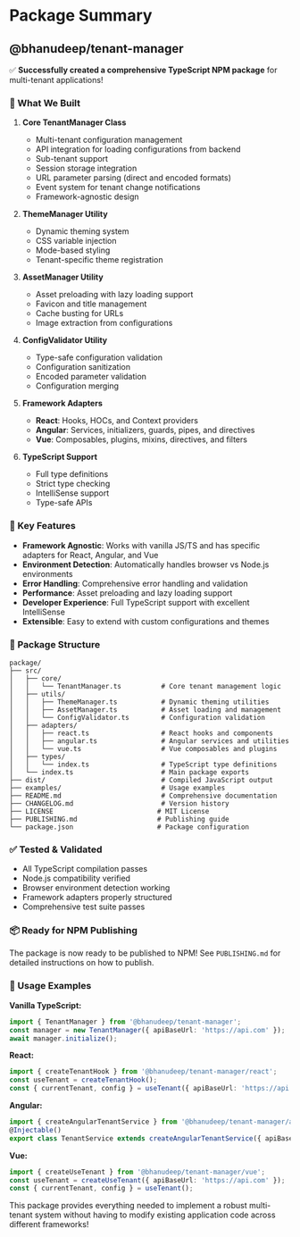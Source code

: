 # Package Summary

## @bhanudeep/tenant-manager

✅ **Successfully created a comprehensive TypeScript NPM package** for multi-tenant applications!

### 🎯 What We Built

1. **Core TenantManager Class**
   - Multi-tenant configuration management
   - API integration for loading configurations from backend
   - Sub-tenant support
   - Session storage integration
   - URL parameter parsing (direct and encoded formats)
   - Event system for tenant change notifications
   - Framework-agnostic design

2. **ThemeManager Utility**
   - Dynamic theming system
   - CSS variable injection
   - Mode-based styling
   - Tenant-specific theme registration

3. **AssetManager Utility**
   - Asset preloading with lazy loading support
   - Favicon and title management
   - Cache busting for URLs
   - Image extraction from configurations

4. **ConfigValidator Utility**
   - Type-safe configuration validation
   - Configuration sanitization
   - Encoded parameter validation
   - Configuration merging

5. **Framework Adapters**
   - **React**: Hooks, HOCs, and Context providers
   - **Angular**: Services, initializers, guards, pipes, and directives  
   - **Vue**: Composables, plugins, mixins, directives, and filters

6. **TypeScript Support**
   - Full type definitions
   - Strict type checking
   - IntelliSense support
   - Type-safe APIs

### 🚀 Key Features

- **Framework Agnostic**: Works with vanilla JS/TS and has specific adapters for React, Angular, and Vue
- **Environment Detection**: Automatically handles browser vs Node.js environments
- **Error Handling**: Comprehensive error handling and validation
- **Performance**: Asset preloading and lazy loading support
- **Developer Experience**: Full TypeScript support with excellent IntelliSense
- **Extensible**: Easy to extend with custom configurations and themes

### 📁 Package Structure

```
package/
├── src/
│   ├── core/
│   │   └── TenantManager.ts          # Core tenant management logic
│   ├── utils/
│   │   ├── ThemeManager.ts           # Dynamic theming utilities
│   │   ├── AssetManager.ts           # Asset loading and management
│   │   └── ConfigValidator.ts        # Configuration validation
│   ├── adapters/
│   │   ├── react.ts                  # React hooks and components
│   │   ├── angular.ts                # Angular services and utilities
│   │   └── vue.ts                    # Vue composables and plugins
│   ├── types/
│   │   └── index.ts                  # TypeScript type definitions
│   └── index.ts                      # Main package exports
├── dist/                             # Compiled JavaScript output
├── examples/                         # Usage examples
├── README.md                         # Comprehensive documentation
├── CHANGELOG.md                      # Version history
├── LICENSE                          # MIT License
├── PUBLISHING.md                    # Publishing guide
└── package.json                     # Package configuration
```

### ✅ Tested & Validated

- All TypeScript compilation passes
- Node.js compatibility verified
- Browser environment detection working
- Framework adapters properly structured
- Comprehensive test suite passes

### 📦 Ready for NPM Publishing

The package is now ready to be published to NPM! See `PUBLISHING.md` for detailed instructions on how to publish.

### 🔧 Usage Examples

**Vanilla TypeScript:**
```typescript
import { TenantManager } from '@bhanudeep/tenant-manager';
const manager = new TenantManager({ apiBaseUrl: 'https://api.com' });
await manager.initialize();
```

**React:**
```typescript
import { createTenantHook } from '@bhanudeep/tenant-manager/react';
const useTenant = createTenantHook();
const { currentTenant, config } = useTenant({ apiBaseUrl: 'https://api.com' });
```

**Angular:**
```typescript
import { createAngularTenantService } from '@bhanudeep/tenant-manager/angular';
@Injectable()
export class TenantService extends createAngularTenantService({ apiBaseUrl: 'https://api.com' }) {}
```

**Vue:**
```typescript
import { createUseTenant } from '@bhanudeep/tenant-manager/vue';
const useTenant = createUseTenant({ apiBaseUrl: 'https://api.com' });
const { currentTenant, config } = useTenant();
```

This package provides everything needed to implement a robust multi-tenant system without having to modify existing application code across different frameworks!